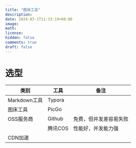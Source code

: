 ```yaml
---
title: "图床工具"
description: 
date: 2024-03-1T11:33:19+08:00
image: 
math: 
license: 
hidden: false
comments: true
draft: false
---
```




# 选型

| 类别         | 工具    | 备注                   |
| ------------ | ------- | ---------------------- |
| Markdown工具 | Typora  |                        |
| 图床工具     | PicGo   |                        |
| OSS服务商    | Github  | 免费，但并发差容易失败 |
|              | 腾讯COS | 性能好，并发能力强     |
| CDN加速      |         |                        |









